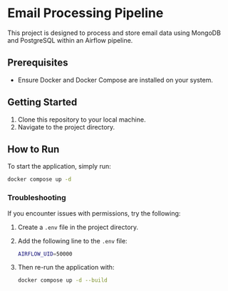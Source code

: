 # Email Processing Pipeline

This project is designed to process and store email data using MongoDB and PostgreSQL within an Airflow pipeline.

## Prerequisites

- Ensure Docker and Docker Compose are installed on your system.

## Getting Started

1. Clone this repository to your local machine.
2. Navigate to the project directory.

## How to Run

To start the application, simply run:

```bash
docker compose up -d
```

### Troubleshooting

If you encounter issues with permissions, try the following:

1. Create a `.env` file in the project directory.
2. Add the following line to the `.env` file:

   ```bash
   AIRFLOW_UID=50000
   ```

3. Then re-run the application with:

   ```bash
   docker compose up -d --build
   ```

